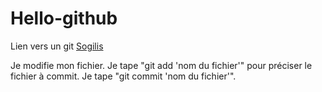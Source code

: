 # Hello-github

Lien vers un git
[Sogilis](http://sogilis.com/blog/git-base-donnee-entrailles/)

Je modifie mon fichier. 
Je tape "git add 'nom du fichier'" pour préciser le fichier à commit.
Je tape "git commit 'nom du fichier'".

